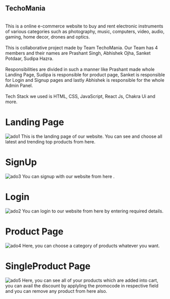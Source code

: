 <h2>TechoMania</h2> <br/> 
This is a online e-commerce website to buy and rent electronic instruments of various categories such as photography, music, computers, video, audio, gaming, home decor, drones and optics. <br/><br/>
This is collaborative project made by Team TechoMania. Our Team has 4 members and their names are Prashant Singh, Abhishek Ojha, Sanket Potdaar, Sudipa Hazra.</br><br/>
Responsibilities are divided in such a manner like Prashant made whole Landing Page, Sudipa is responsible for product page, Sanket is responsible for Login and Signup pages and lastly Abhishek is responsible for the whole Admin Panel.  <br/><br/>
Tech Stack we used is HTML, CSS, JavaScript, React Js, Chakra Ui and more.
<!-- <h1>Snapshots of Our Project 📸</h1> -->
<ur></ur>
 <h1>Landing Page</h1>
<ur></ur>

![ado1](https://user-images.githubusercontent.com/108051005/223151193-d86c04f2-ab53-4c9b-954a-a693db1245cb.PNG)
This is the landing page of our website. You can see and choose all latest and trending top products from here.

<h1>SignUp</h1>
<ur></ur>


![ado3](https://user-images.githubusercontent.com/108051005/223152013-718d82b9-dc4a-4f23-9cd5-f3250796bd8f.PNG)
You can signup with our website from here .

<h1>Login</h1>
<ur></ur>

![ado2](https://user-images.githubusercontent.com/108051005/223151553-ccf1985a-4250-4385-a323-bd9172cf567f.PNG)
You can login to our website from here by entering required details.

<h1>Product Page</h1>
<ur></ur>

![ado4](https://user-images.githubusercontent.com/108051005/223152547-b22041ce-4a38-4ff0-a121-03ca8118aee3.PNG)
Here, you can choose a category of products whatever you want.


<h1>SingleProduct Page</h1>
<ur></ur>

![ado5](https://user-images.githubusercontent.com/108051005/223152845-d4271cef-4491-4543-9cb5-31344a85f6e8.PNG)
Here, you can see all of your products which are added into cart, you can avail the discount by applyling the promocode in respective field and you can remove any product from here also.
